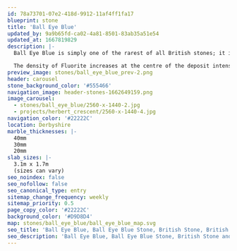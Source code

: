 ```yaml
---
id: 78a73701-07e2-418d-9912-11af4ff1fa17
blueprint: stone
title: 'Ball Eye Blue'
updated_by: 9a9b65fd-ca02-4a81-8501-83ab35a51e54
updated_at: 1667819829
description: |-
  Ball Eye Blue is simply one of the rarest of all British stones; it is also extremely beautiful. Quarried in Derbyshire, Ball Eye Blue is a rare vein of Limestone/Fluorite conglomerate. The vein in the marble varies in colour from Amethyst on the outer edge of the deposit to Royal Blue towards the middle.

  The density of Fluorite increases at the centre of the deposit intensifying the vivid blue colouration. There is currently only one single block of Ball Eye Blue available. It is the true jewel of Derbyshire.
preview_image: stones/ball_eye_blue_prev-2.png
header: carousel
stone_background_color: '#555466'
navigation_image: header-stones-1662649159.png
image_carousel:
  - stones/ball_eye_blue/2560-x-1440-2.jpg
  - projects/herbert_crescent/2560-x-1440-4.jpg
navigation_color: '#22222C'
location: Derbyshire
marble_thicknesses: |-
  40mm
  30mm
  20mm
slab_sizes: |-
  3.1m x 1.7m
  (sizes can vary)
seo_noindex: false
seo_nofollow: false
seo_canonical_type: entry
sitemap_change_frequency: weekly
sitemap_priority: 0.5
page_copy_color: '#22222C'
background_color: '#D9D8D4'
map: stones/ball_eye_blue/ball_eye_blue_map.svg
seo_title: 'Ball Eye Blue, Ball Eye Blue Stone, British Stone, British Marble.'
seo_description: 'Ball Eye Blue, Ball Eye Blue Stone, British Stone and British marble, Britannicus Stone, The Shining Stones of Britain, British Stone, and Marble.'
---
```

